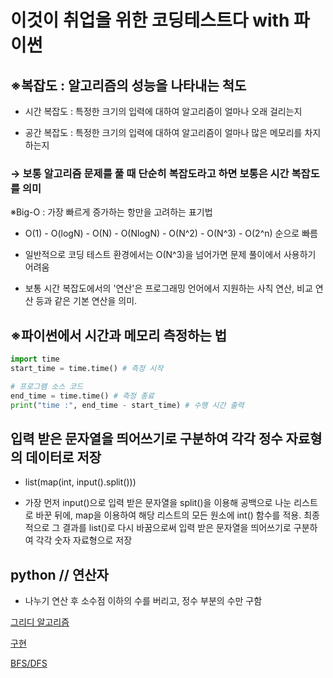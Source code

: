 # 이것이 취업을 위한 코딩테스트다 with 파이썬

## ※복잡도 : 알고리즘의 성능을 나타내는 척도 

  - 시간 복잡도 : 특정한 크기의 입력에 대하여 알고리즘이 얼마나 오래 걸리는지

  - 공간 복잡도 : 특정한 크기의 입력에 대하여 알고리즘이 얼마나 많은 메모리를 차지하는지

###  → 보통 알고리즘 문제를 풀 때 단순히 복잡도라고 하면 보통은 시간 복잡도를 의미



※Big-O : 가장 빠르게 증가하는 항만을 고려하는 표기법

  - O(1) - O(logN) - O(N) - O(NlogN) - O(N^2) - O(N^3) - O(2^n) 순으로 빠름

  - 일반적으로 코딩 테스트 환경에서는 O(N^3)을 넘어가면 문제 풀이에서 사용하기 어려움

  - 보통 시간 복잡도에서의  '연산'은 프로그래밍 언어에서 지원하는 사칙 연산, 비교 연산 등과 같은 기본 연산을 의미.



## ※파이썬에서 시간과 메모리  측정하는 법

```python
import time
start_time = time.time() # 측정 시작

# 프로그램 소스 코드
end_time = time.time() # 측정 종료
print("time :", end_time - start_time) # 수행 시간 출력

```

## 입력 받은 문자열을 띄어쓰기로 구분하여 각각 정수 자료형의 데이터로 저장

  - list(map(int, input().split()))

  - 가장 먼저 input()으로 입력 받은 문자열을 split()을 이용해 공백으로 나눈 리스트로 바꾼 뒤에, map을 이용하여 해당 리스트의 모든 원소에 int() 함수를 적용. 최종적으로 그 결과를 list()로  다시 바꿈으로써 입력 받은 문자열을 띄어쓰기로 구분하여 각각 숫자 자료형으로 저장

## python // 연산자

  - 나누기 연산 후 소수점 이하의 수를 버리고, 정수 부분의 수만 구함



[그리디 알고리즘](/greedy/README.md)


[구현](/implementation/README.md)

[BFS/DFS](/DFS-BFS/README.md)
